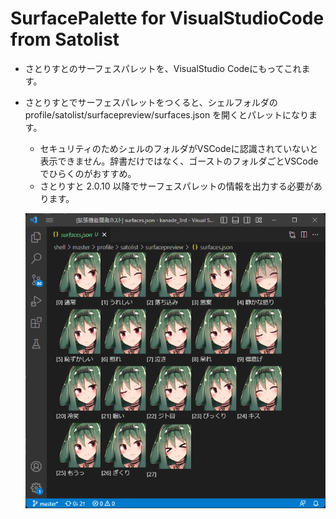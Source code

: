 # SurfacePalette for VisualStudioCode from Satolist

* さとりすとのサーフェスパレットを、VisualStudio Codeにもってこれます。
* さとりすとでサーフェスパレットをつくると、シェルフォルダの profile/satolist/surfacepreview/surfaces.json を開くとパレットになります。
  * セキュリティのためシェルのフォルダがVSCodeに認識されていないと表示できません。辞書だけではなく、ゴーストのフォルダごとVSCodeでひらくのがおすすめ。
  * さとりすと 2.0.10 以降でサーフェスパレットの情報を出力する必要があります。

  ![preview](./preview.png)